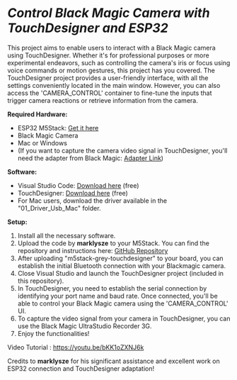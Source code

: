 # *Control Black Magic Camera with TouchDesigner and ESP32*

This project aims to enable users to interact with a Black Magic camera using TouchDesigner. Whether it's for professional purposes or more experimental endeavors, such as controlling the camera's iris or focus using voice commands or motion gestures, this project has you covered. The TouchDesigner project provides a user-friendly interface, with all the settings conveniently located in the main window. However, you can also access the 'CAMERA_CONTROL' container to fine-tune the inputs that trigger camera reactions or retrieve information from the camera.

**Required Hardware:**
- ESP32 M5Stack: [Get it here](https://shop.m5stack.com/products/basic-core-iot-development-kit?variant=16804801937498)
- Black Magic Camera
- Mac or Windows
- (If you want to capture the camera video signal in TouchDesigner, you'll need the adapter from Black Magic: [Adapter Link](https://www.blackmagicdesign.com/fr/products/ultrastudio/techspecs/W-DLUS-12))

**Software:**
- Visual Studio Code: [Download here](https://code.visualstudio.com/) (free)
- TouchDesigner: [Download here](https://derivative.ca/download) (free)
- For Mac users, download the driver available in the "01_Driver_Usb_Mac" folder.

**Setup:**
1. Install all the necessary software.
2. Upload the code by **marklysze** to your M5Stack. You can find the repository and instructions here: [GitHub Repository](https://github.com/marklysze/Magic-Pocket-Control-ESP32)
3. After uploading "m5stack-grey-touchdesigner" to your board, you can establish the initial Bluetooth connection with your Blackmagic camera.
4. Close Visual Studio and launch the TouchDesigner project (included in this repository).
5. In TouchDesigner, you need to establish the serial connection by identifying your port name and baud rate. Once connected, you'll be able to control your Black Magic camera using the 'CAMERA_CONTROL' UI.
6. To capture the video signal from your camera in TouchDesigner, you can use the Black Magic UltraStudio Recorder 3G.
7. Enjoy the functionalities!
 
Video Tutorial
 : https://youtu.be/bKK1oZXNJ6k

Credits to **marklysze** for his significant assistance and excellent work on ESP32 connection and TouchDesigner adaptation!
